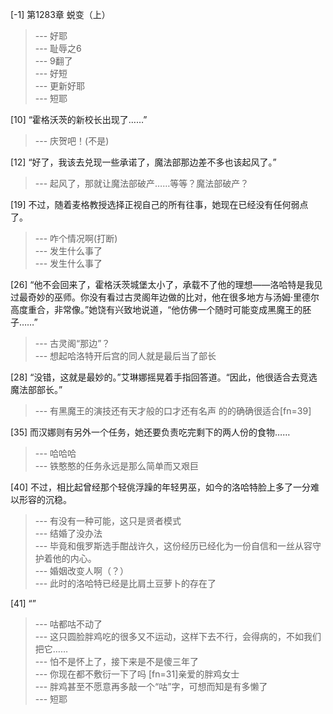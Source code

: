 
[-1] 第1283章 蜕变（上）
>--- 好耶<br>
>--- 耻辱之6<br>
>--- 9翻了<br>
>--- 好短<br>
>--- 更新好耶<br>
>--- 短耶<br>

[10] “霍格沃茨的新校长出现了……”
>--- 庆贺吧！(不是)<br>

[12] “好了，我该去兑现一些承诺了，魔法部那边差不多也该起风了。”
>--- 起风了，那就让魔法部破产……等等？魔法部破产？<br>

[19] 不过，随着麦格教授选择正视自己的所有往事，她现在已经没有任何弱点了。
>--- 咋个情况啊(打断)<br>
>--- 发生什么事了<br>
>--- 发生什么事了<br>

[26] “他不会回来了，霍格沃茨城堡太小了，承载不了他的理想——洛哈特是我见过最奇妙的巫师。你没有看过古灵阁年边做的比对，他在很多地方与汤姆·里德尔高度重合，非常像。”她饶有兴致地说道，“他仿佛一个随时可能变成黑魔王的胚子……”
>--- 古灵阁“那边”？<br>
>--- 想起哈洛特开后宫的同人就是最后当了部长<br>

[28] “没错，这就是最妙的。”艾琳娜摇晃着手指回答道。“因此，他很适合去竞选魔法部部长。”
>--- 有黑魔王的演技还有天才般的口才还有名声 的的确确很适合[fn=39]<br>

[35] 而汉娜则有另外一个任务，她还要负责吃完剩下的两人份的食物……
>--- 哈哈哈<br>
>--- 铁憨憨的任务永远是那么简单而又艰巨<br>

[40] 不过，相比起曾经那个轻佻浮躁的年轻男巫，如今的洛哈特脸上多了一分难以形容的沉稳。
>--- 有没有一种可能，这只是贤者模式<br>
>--- 结婚了没办法<br>
>--- 毕竟和俄罗斯选手酣战许久，这份经历已经化为一份自信和一丝从容守护着他的内心。<br>
>--- 婚姻改变人啊（？）<br>
>--- 此时的洛哈特已经是比肩土豆萝卜的存在了<br>

[41] “”
>--- 咕都咕不动了<br>
>--- 这只圆脸胖鸡吃的很多又不运动，这样下去不行，会得病的，不如我们把它……<br>
>--- 怕不是怀上了，接下来是不是傻三年了<br>
>--- 你现在都不敷衍一下了吗
[fn=31]亲爱的胖鸡女士<br>
>--- 胖鸡甚至不愿意再多敲一个“咕”字，可想而知是有多懒了<br>
>--- 短耶<br>
